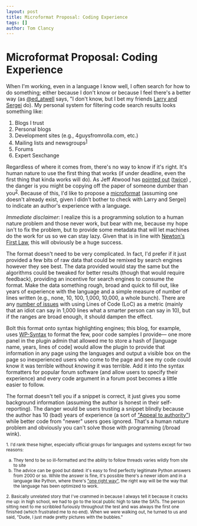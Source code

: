 ```yaml
---
layout: post
title: Microformat Proposal: Coding Experience
tags: []
author: Tom Clancy
---
```


# Microformat Proposal: Coding Experience

When I'm working, even in a language I know well, I often search for how to do something; either because I don't know or because I feel there's a better way (as <a href="http://twitter.com/ed_atwell">@ed_atwell</a> says, "I don't know, but I bet my friends <a href="http://www.google.com/">Larry and Sergei</a> do). My personal system for filtering code search results looks something like:
<ol>
	<li>Blogs I trust</li>
	<li>Personal blogs</li>
	<li>Development sites (e.g., 4guysfromrolla.com, etc.)</li>
	<li>Mailing lists and newsgroups<sup><a href="#foot1">1</a></sup></li>
	<li>Forums</li>
	<li>Expert Sexchange</li>
</ol>

Regardless of where it comes from, there's no way to know if it's right. It's human nature to use the first thing that works (if under deadline, even the first thing that kinda works will do). As Jeff Atwood has <a href="http://www.codinghorror.com/blog/archives/001257.html">pointed out</a> (<a href="http://www.codinghorror.com/blog/archives/001268.html">twice</a>) , the danger is you might be copying off the paper of someone dumber than you<sup><a href="#foot2">2</a></sup>. Because of this, I'd like to propose a <a href="http://microformats.org/">microformat</a> (assuming one doesn't already exist, given I didn't bother to check with Larry and Sergei) to indicate an author's experience with a language.

<em>Immediate disclaimer</em>: I realize this is a programming solution to a human nature problem and those never work, but bear with me, because my hope isn't to fix the problem, but to provide some metadata that will let machines do the work for us so we can stay lazy. Given that is in line with <a href="http://en.wikipedia.org/wiki/Newton%27s_first_law#Newton.27s_first_law">Newton's First Law</a>, this will obviously be a huge success.

The format doesn't need to be very complicated. In fact, I'd prefer if it just provided a few bits of raw data that could be remixed by search engines however they see best. The data provided would stay the same but the algorithms could be tweaked for better results (though that would require feedback), providing an incentive for search engines to consume the format. Make the data something rough, broad and quick to fill out, like years of experience with the language and a simple measure of number of lines written (e.g., none, 10, 100, 1,000, 10,000, a whole bunch). There are any <a href="http://en.wikipedia.org/wiki/Source_lines_of_code#Disadvantages">number of issues</a> with using Lines of Code (LoC) as a metric (mainly that an idiot can say in 1,000 lines what a smarter person can say in 10), but if the ranges are broad enough, it should dampen the effect.

Bolt this format onto syntax highlighting engines; this blog, for example, uses <a href="http://wordpress.org/extend/plugins/wp-syntax/">WP-Syntax</a> to format the few, poor code samples I provide&mdash; one more panel in the plugin admin that allowed me to store a hash of [language name, years, lines of code] would allow the plugin to provide that information in any page using the languages and output a visible box on the page so inexperienced users who come to the page and see my code could know it was terrible without <em>knowing</em> it was terrible. Add it into the syntax formatters for popular forum software (and allow users to specify their experience) and every code argument in a forum post becomes a little easier to follow.

The format doesn't tell you if a snippet is correct, it just gives you some background information (assuming the author is honest in their self-reporting). The danger would be users trusting a snippet blindly because the author has 10 (bad) years of experience (a sort of <a href="http://en.wikipedia.org/wiki/Argument_from_authority">"Appeal to authority"</a>) while better code from "newer" users goes ignored. That's a human nature problem and obviously you can't solve those with programming (/broad wink).

<small><span id="foot1"></span>1. I'd rank these higher, especially official groups for languages and systems except for two reasons:
<ol type="a">
	<li>They tend to be so ill-formatted and the ability to follow threads varies wildly from site to site</li>
	<li>The advice can be good but dated: it's easy to find perfectly legitimate Python answers from 2000 or so. While the answer is fine, it's possible there's a newer idiom and in a language like Python, where there's <a href="http://www.python.org/dev/peps/pep-0020/">"one right way"</a>, the right way will be the way that the language has been optimized to work. </li>
</ol>

<span id="foot2"></span>2. Basically unrelated story that I've crammed in because I always tell it because it cracks me up: in high school, we had to go to the local public high to take the SATs. The person sitting next to me scribbled furiously throughout the test and was always the first one finished (which frustrated me to no end). When we were walking out, he turned to us and said, "Dude, I just made pretty pictures with the bubbles."
</small>
